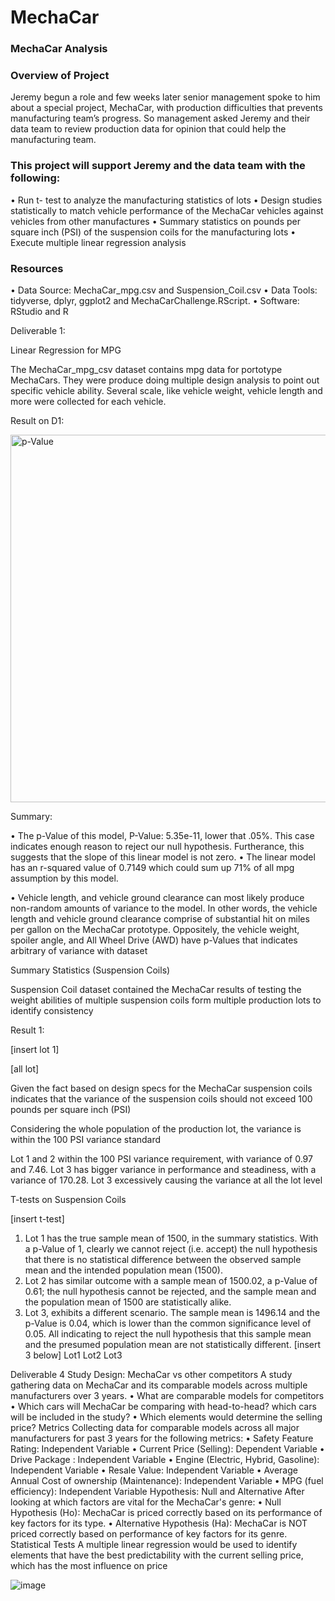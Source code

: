 # MechaCar

### MechaCar Analysis 

### Overview of Project 

Jeremy begun a role and few weeks later senior management spoke to him about a special project, MechaCar, with production difficulties that prevents manufacturing team’s progress. So management asked Jeremy and their data team to review production data for opinion that could help the manufacturing team. 

### This project will support Jeremy and the data team with the following:

•	Run t- test to analyze the manufacturing statistics of lots 
•	Design studies statistically to match vehicle performance of the MechaCar vehicles against vehicles from other manufactures 
•	Summary statistics on pounds per square inch (PSI) of the suspension coils for the manufacturing lots 
•	Execute multiple linear regression analysis 


### Resources

•	Data Source: MechaCar_mpg.csv and Suspension_Coil.csv
•	Data Tools: tidyverse, dplyr, ggplot2 and MechaCarChallenge.RScript.
•	Software: RStudio and R

Deliverable 1:

Linear Regression for MPG 

The MechaCar_mpg_csv dataset contains mpg data for portotype MechaCars. They were produce doing multiple design analysis to point out specific vehicle ability. Several scale, like vehicle weight, vehicle length and more were collected for each vehicle. 

Result on D1:

<img width="588" alt="p-Value" src="https://user-images.githubusercontent.com/106555873/190924136-b4aab0f0-a21b-46fa-a5d8-472da50b9341.png">

Summary:

•	The p-Value of this model, P-Value: 5.35e-11, lower that .05%. This case indicates enough reason to reject our null hypothesis. Furtherance, this suggests that the slope of this linear model is not zero. 
•	The linear model has an r-squared value of 0.7149 which could sum up 71% of all mpg assumption by this model.

•	Vehicle length, and vehicle ground clearance can most likely produce non-random amounts of variance to the model. In other words, the vehicle length and vehicle ground clearance comprise of substantial hit on miles per gallon on the MechaCar prototype. Oppositely, the vehicle weight, spoiler angle, and All Wheel Drive (AWD) have p-Values that indicates arbitrary of variance with dataset

Summary Statistics (Suspension Coils)

Suspension Coil dataset contained the MechaCar results of testing the weight abilities of multiple suspension coils form multiple production lots to identify consistency 

Result 1:

[insert lot 1]

[all lot]

Given the fact based on design specs for the MechaCar suspension coils indicates that the variance of the suspension coils should not exceed 100 pounds per square inch (PSI)

Considering the whole population of the production lot, the variance is within the 100 PSI variance standard

Lot 1 and 2 within the 100 PSI variance requirement, with variance of 0.97 and 7.46. Lot 3 has bigger variance in performance and steadiness, with a variance of 170.28. Lot 3 excessively causing the variance at all the lot level

T-tests on Suspension Coils 

[insert t-test]

1.	Lot 1 has the true sample mean of 1500, in the summary statistics. With a p-Value of 1, clearly we cannot reject (i.e. accept) the null hypothesis that there is no statistical difference between the observed sample mean and the intended population mean (1500).
2.	Lot 2 has similar outcome with a sample mean of 1500.02, a p-Value of 0.61; the null hypothesis cannot be rejected, and the sample mean and the population mean of 1500 are statistically alike.
3.	Lot 3, exhibits a different scenario. The sample mean is 1496.14 and the p-Value is 0.04, which is lower than the common significance level of 0.05. All indicating to reject the null hypothesis that this sample mean and the presumed population mean are not statistically different.
[insert 3 below]
Lot1
Lot2
Lot3 

Deliverable 4 
Study Design: MechaCar vs other competitors 
A study gathering data on MechaCar and its comparable models across multiple  manufacturers over 3 years.
•	What are comparable models for competitors 
•	Which cars will MechaCar be comparing with head-to-head? which cars will be included in the study?
•	Which elements would determine the selling price?
Metrics
Collecting data for comparable models across all major manufacturers for past 3 years for the following metrics:
•	Safety Feature Rating: Independent Variable
•	Current Price (Selling): Dependent Variable
•	Drive Package : Independent Variable
•	Engine (Electric, Hybrid, Gasoline): Independent Variable
•	Resale Value: Independent Variable
•	Average Annual Cost of ownership (Maintenance): Independent Variable
•	MPG (fuel efficiency): Independent Variable
Hypothesis: Null and Alternative
After looking at which factors are vital for the MechaCar's genre:
•	Null Hypothesis (Ho): MechaCar is priced correctly based on its performance of key factors for its type.
•	Alternative Hypothesis (Ha): MechaCar is NOT priced correctly based on performance of key factors for its genre.
Statistical Tests
A multiple linear regression would be used to identify elements that have the best predictability with the current selling price, which has the most influence on price


![image](https://user-images.githubusercontent.com/106555873/190924034-3c88d047-82d9-4024-ab66-045e78510bd9.png)
